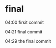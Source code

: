 # final

04:00 firsit commit

04:21 final commit

04:29 the final commit

<p align="center"
<img src="https://user-images.githubusercontent.com/116532192/207705641-94bd1d1e-e3be-4b32-a96b-b0bce5598707.gif">
